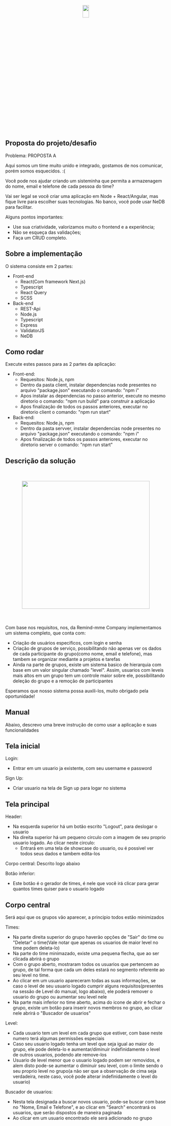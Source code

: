 <p align="center"><img src="https://media.discordapp.net/attachments/679383239948894220/1146454336398966865/1637075117552-removebg-preview_1.png?width=626&height=626" width="20%" height="10%"></p>

## Proposta do projeto/desafio
Problema: PROPOSTA A

Aqui somos um time muito unido e integrado, gostamos de nos comunicar, porém somos esquecidos. :(

Você pode nos ajudar criando um sisteminha que permita a armazenagem do nome, email e telefone de cada pessoa do time?
 
Vai ser legal se você criar uma aplicação em Node + React/Angular, mas fique livre para escolher suas tecnologias. No banco, você pode usar NeDB para facilitar. 

Alguns pontos importantes:
- Use sua criatividade, valorizamos muito o frontend e a experiência;
- Não se esqueça das validações;
- Faça um CRUD completo.



## Sobre a implementação

O sistema consiste em 2 partes: 

- Front-end
  - React(Com framework Next.js)
  - Typescript
  - React Query
  - SCSS
- Back-end
  - REST-Api
  - Node.js
  - Typescript
  - Express
  - ValidatorJS
  - NeDB



## Como rodar

Execute estes passos para as 2 partes da aplicação:

- Front-end: 
  - Requesitos: Node.js, npm
  - Dentro da pasta client, instalar dependencias node presentes no arquivo "package.json" executando o comando: "npm i"
  - Apos instalar as dependencias no passo anterior, execute no mesmo diretorio o comando: "npm run build" para construir a aplicação
  - Apos finalização de todos os passos anteriores, executar no diretorio client o comando: "npm run start"
- Back-end:
  - Requesitos: Node.js, npm
  - Dentro da pasta servver, instalar dependencias node presentes no arquivo "package.json" executando o comando: "npm i"
  - Apos finalização de todos os passos anteriores, executar no diretorio server o comando: "npm run start"



## Descrição da solução

<p align="center" style="margin:50px;"><img src="https://media.discordapp.net/attachments/679383239948894220/1146449362835210290/RemindMMelogo4.png?width=1440&height=168" width="400"></p>

Com base nos requisitos, nos, da Remind-mme Company implementamos um sistema completo, que conta com:
- Criação de usuários especificos, com login e senha
- Criação de grupos de serviço, possibilitando não apenas ver os dados de cada participante do grupo(como nome, email e telefone), mas tambem se organizar mediante a projetos e tarefas
- Ainda na parte de grupos, existe um sistema basico de hierarquia com base em um valor singular chamado "level". Assim, usuarios com leveis mais altos em um grupo tem um controle maior sobre ele, possibilitando deleção do grupo e a remoção de participantes

Esperamos que nosso sistema possa auxili-los, muito obrigado pela oportunidade!



## Manual
Abaixo, descrevo uma breve instrução de como usar a aplicação e suas funcionalidades

## Tela inicial

Login:
- Entrar em um usuario ja existente, com seu username e password

Sign Up:
- Criar usuario na tela de Sign up para logar no sistema


## Tela principal

Header:
- Na esquerda superior há um botão escrito "Logout", para deslogar o usuario
- Na direita superior há um pequeno circulo com a imagem de seu proprio usuario logado. Ao clicar neste circulo:
  - Entrará em uma tela de showcase do usuario, ou é possivel ver todos seus dados e tambem edita-los
 
Corpo central: Descrito logo abaixo

Botão inferior:
- Este botão é o gerador de times, é nele que você irá clicar para gerar quantos times quiser para o usuario logado

## Corpo central
Será aqui que os grupos vão aparecer, a principio todos estão minimizados

Times:
- Na parte direita superior do grupo haverão opções de "Sair" do time ou "Deletar" o time(Vale notar que apenas os usuarios de maior level no time podem deleta-lo)
- Na parte do time minimazado, existe uma pequena flecha, que ao ser clicada abrirá o grupo
- Com o grupo aberto, mostraram todos os usuarios que pertencem ao grupo, de tal forma que cada um deles estará no segmento referente ao seu level no time.
- Ao clicar em um usuario apareceram todas as suas informações, se caso o level de seu usuario logado cumprir alguns requisitos(presentes na sessão de Level do manual, logo abaixo), ele poderá remover o usuario do grupo ou aumentar seu level nele
- Na parte mais inferior no time aberto, acima do icone de abrir e fechar o grupo, existe um botão para inserir novos membros no grupo, ao clicar nele abrirá o "Buscador de usuarios"

Level: 
- Cada usuario tem um level em cada grupo que estiver, com base neste numero terá algumas permissões especiais
- Caso seu usuario logado tenha um level que seja igual ao maior do grupo, ele pode deleta-lo e aumentar/diminuir indefinidamente o level de outros usuarios, podendo ate remove-los
- Usuario de level menor que o usuario logado podem ser removidos, e alem disto pode-se aumentar o diminuir seu level, com o limite sendo o seu proprio level no grupo(a não ser que a observação de cima seja verdadeira, neste caso, você pode alterar indefinidamente o level do usuario)

Buscador de usuarios:
- Nesta tela designada a buscar novos usuario, pode-se buscar com base no "Nome, Email e Telefone", e ao clicar em "Search" encontrará os usuarios, que serão dispostos de maneira paginada
- Ao clicar em um usuario encontrado ele será adicionado no grupo






